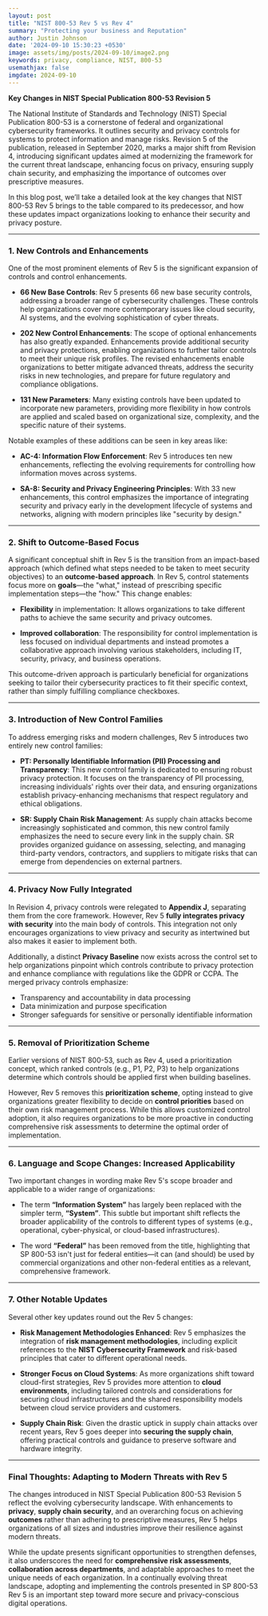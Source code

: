 ```yaml
---
layout: post
title: "NIST 800-53 Rev 5 vs Rev 4"
summary: "Protecting your business and Reputation"
author: Justin Johnson
date: '2024-09-10 15:30:23 +0530'
image: assets/img/posts/2024-09-10/image2.png
keywords: privacy, compliance, NIST, 800-53
usemathjax: false
imgdate: 2024-09-10
---
```

**Key Changes in NIST Special Publication 800-53 Revision 5**

The National Institute of Standards and Technology (NIST) Special Publication 800-53 is a cornerstone of federal and organizational cybersecurity frameworks. It outlines security and privacy controls for systems to protect information and manage risks. Revision 5 of the publication, released in September 2020, marks a major shift from Revision 4, introducing significant updates aimed at modernizing the framework for the current threat landscape, enhancing focus on privacy, ensuring supply chain security, and emphasizing the importance of outcomes over prescriptive measures.

In this blog post, we’ll take a detailed look at the key changes that NIST 800-53 Rev 5 brings to the table compared to its predecessor, and how these updates impact organizations looking to enhance their security and privacy posture.

---

### 1. **New Controls and Enhancements**

One of the most prominent elements of Rev 5 is the significant expansion of controls and control enhancements. 

- **66 New Base Controls**: Rev 5 presents 66 new base security controls, addressing a broader range of cybersecurity challenges. These controls help organizations cover more contemporary issues like cloud security, AI systems, and the evolving sophistication of cyber threats.
  
- **202 New Control Enhancements**: The scope of optional enhancements has also greatly expanded. Enhancements provide additional security and privacy protections, enabling organizations to further tailor controls to meet their unique risk profiles. The revised enhancements enable organizations to better mitigate advanced threats, address the security risks in new technologies, and prepare for future regulatory and compliance obligations.
  
- **131 New Parameters**: Many existing controls have been updated to incorporate new parameters, providing more flexibility in how controls are applied and scaled based on organizational size, complexity, and the specific nature of their systems.

Notable examples of these additions can be seen in key areas like:
  
- **AC-4: Information Flow Enforcement**: Rev 5 introduces ten new enhancements, reflecting the evolving requirements for controlling how information moves across systems.
  
- **SA-8: Security and Privacy Engineering Principles**: With 33 new enhancements, this control emphasizes the importance of integrating security and privacy early in the development lifecycle of systems and networks, aligning with modern principles like "security by design."

---

### 2. **Shift to Outcome-Based Focus**

A significant conceptual shift in Rev 5 is the transition from an impact-based approach (which defined what steps needed to be taken to meet security objectives) to an **outcome-based approach**. In Rev 5, control statements focus more on **goals**—the "what," instead of prescribing specific implementation steps—the "how." This change enables:

- **Flexibility** in implementation: It allows organizations to take different paths to achieve the same security and privacy outcomes.
  
- **Improved collaboration**: The responsibility for control implementation is less focused on individual departments and instead promotes a collaborative approach involving various stakeholders, including IT, security, privacy, and business operations.

This outcome-driven approach is particularly beneficial for organizations seeking to tailor their cybersecurity practices to fit their specific context, rather than simply fulfilling compliance checkboxes.

---

### 3. **Introduction of New Control Families**

To address emerging risks and modern challenges, Rev 5 introduces two entirely new control families:

- **PT: Personally Identifiable Information (PII) Processing and Transparency**: This new control family is dedicated to ensuring robust privacy protection. It focuses on the transparency of PII processing, increasing individuals' rights over their data, and ensuring organizations establish privacy-enhancing mechanisms that respect regulatory and ethical obligations.
  
- **SR: Supply Chain Risk Management**: As supply chain attacks become increasingly sophisticated and common, this new control family emphasizes the need to secure every link in the supply chain. SR provides organized guidance on assessing, selecting, and managing third-party vendors, contractors, and suppliers to mitigate risks that can emerge from dependencies on external partners.

---

### 4. **Privacy Now Fully Integrated**

In Revision 4, privacy controls were relegated to **Appendix J**, separating them from the core framework. However, Rev 5 **fully integrates privacy with security** into the main body of controls. This integration not only encourages organizations to view privacy and security as intertwined but also makes it easier to implement both. 

Additionally, a distinct **Privacy Baseline** now exists across the control set to help organizations pinpoint which controls contribute to privacy protection and enhance compliance with regulations like the GDPR or CCPA. The merged privacy controls emphasize:

- Transparency and accountability in data processing
- Data minimization and purpose specification
- Stronger safeguards for sensitive or personally identifiable information

---

### 5. **Removal of Prioritization Scheme**

Earlier versions of NIST 800-53, such as Rev 4, used a prioritization concept, which ranked controls (e.g., P1, P2, P3) to help organizations determine which controls should be applied first when building baselines.

However, Rev 5 removes this **prioritization scheme**, opting instead to give organizations greater flexibility to decide on **control priorities** based on their own risk management process. While this allows customized control adoption, it also requires organizations to be more proactive in conducting comprehensive risk assessments to determine the optimal order of implementation.

---

### 6. **Language and Scope Changes: Increased Applicability**

Two important changes in wording make Rev 5's scope broader and applicable to a wider range of organizations:

- The term **“Information System”** has largely been replaced with the simpler term, **“System”**. This subtle but important shift reflects the broader applicability of the controls to different types of systems (e.g., operational, cyber-physical, or cloud-based infrastructures).

- The word **“Federal”** has been removed from the title, highlighting that SP 800-53 isn't just for federal entities—it can (and should) be used by commercial organizations and other non-federal entities as a relevant, comprehensive framework.

---

### 7. **Other Notable Updates**

Several other key updates round out the Rev 5 changes:

- **Risk Management Methodologies Enhanced**: Rev 5 emphasizes the integration of **risk management methodologies**, including explicit references to the **NIST Cybersecurity Framework** and risk-based principles that cater to different operational needs.
  
- **Stronger Focus on Cloud Systems**: As more organizations shift toward cloud-first strategies, Rev 5 provides more attention to **cloud environments**, including tailored controls and considerations for securing cloud infrastructures and the shared responsibility models between cloud service providers and customers.
  
- **Supply Chain Risk**: Given the drastic uptick in supply chain attacks over recent years, Rev 5 goes deeper into **securing the supply chain**, offering practical controls and guidance to preserve software and hardware integrity. 

---

### Final Thoughts: Adapting to Modern Threats with Rev 5

The changes introduced in NIST Special Publication 800-53 Revision 5 reflect the evolving cybersecurity landscape. With enhancements to **privacy**, **supply chain security**, and an overarching focus on achieving **outcomes** rather than adhering to prescriptive measures, Rev 5 helps organizations of all sizes and industries improve their resilience against modern threats.

While the update presents significant opportunities to strengthen defenses, it also underscores the need for **comprehensive risk assessments**, **collaboration across departments**, and adaptable approaches to meet the unique needs of each organization. In a continually evolving threat landscape, adopting and implementing the controls presented in SP 800-53 Rev 5 is an important step toward more secure and privacy-conscious digital operations.
